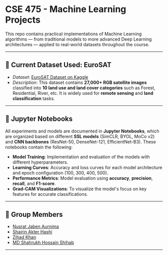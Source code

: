 # CSE 475 - Machine Learning Projects

This repo contains practical implementations of Machine Learning algorithms — from traditional models to more advanced Deep Learning architectures — applied to real-world datasets throughout the course.

---

## 📁 Current Dataset Used: EuroSAT

- *Dataset*: [EuroSAT Dataset on Kaggle](https://www.kaggle.com/datasets/apollo2506/eurosat-dataset)
- *Description*: This dataset contains **27,000+ RGB satellite images** classified into **10 land use and land cover categories** such as Forest, Residential, River, etc. It is widely used for **remote sensing** and **land classification** tasks.

---

## 📒 Jupyter Notebooks

All experiments and models are documented in **Jupyter Notebooks**, which are organized based on different **SSL models** (SimCLR, BYOL, MoCo v2) and **CNN backbones** (ResNet-50, DenseNet-121, EfficientNet-B3). These notebooks contain the following:

- **Model Training**: Implementation and evaluation of the models with different hyperparameters.
- **Learning Curves**: Accuracy and loss curves for each model architecture and epoch configuration (100, 300, 400, 500).
- **Performance Metrics**: Model evaluation using **accuracy**, **precision**, **recall**, and **F1-score**.
- **Grad-CAM Visualizations**: To visualize the model's focus on key features for accurate classifications.

---

## 👥 Group Members

- [Nusrat Jaben Aurnima](https://github.com/NushratJabenAurnima)
- [Shairin Akter Hashi](https://github.com/Shairin207)
- [Zihad Khan](https://github.com/Zihad107)
- [MD Shahrukh Hossain Shihab](https://github.com/shihab372)

---

